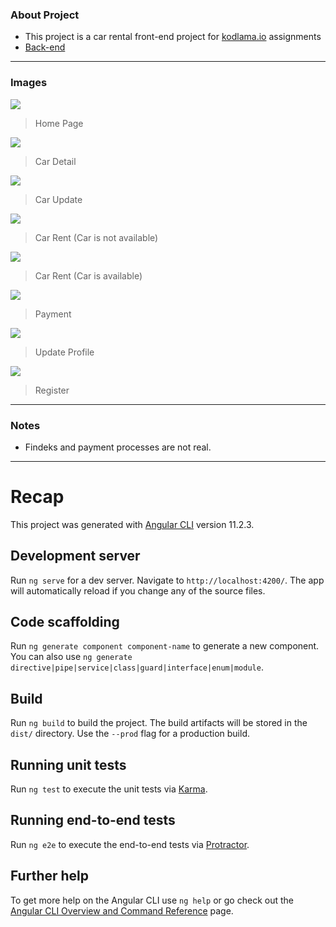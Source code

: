 
### About Project

- This project is a car rental front-end project for [kodlama.io](https://www.kodlama.io) assignments
- [Back-end](https://github.com/mertozgenn/ReCapProject)
---

### Images


![](https://user-images.githubusercontent.com/78684195/113748831-a09fd680-9711-11eb-9edd-a4b676f8a1d2.png)

> Home Page

![](https://user-images.githubusercontent.com/78684195/113749898-d5605d80-9712-11eb-9c17-28049b24d002.png)

> Car Detail

![](https://user-images.githubusercontent.com/78684195/114087198-42fbbd80-98bc-11eb-9f8b-b5b672f23325.png)

> Car Update

![](https://user-images.githubusercontent.com/78684195/113750193-283a1500-9713-11eb-9cc7-8498811f6fdd.png)

> Car Rent (Car is not available)

![](https://user-images.githubusercontent.com/78684195/113750642-c201c200-9713-11eb-995c-7af31d493192.png)

> Car Rent (Car is available)

![](https://user-images.githubusercontent.com/78684195/113750766-e78ecb80-9713-11eb-9e4a-f5dbc8aa4796.png)

> Payment

![](https://user-images.githubusercontent.com/78684195/113750506-9088f680-9713-11eb-9b49-351d9462801f.png)

> Update Profile

![](https://user-images.githubusercontent.com/78684195/113750975-14db7980-9714-11eb-8627-f1cd59dd3d3c.png)

> Register

---
### Notes

- Findeks and payment processes are not real.

---

# Recap

This project was generated with [Angular CLI](https://github.com/angular/angular-cli) version 11.2.3.

## Development server

Run `ng serve` for a dev server. Navigate to `http://localhost:4200/`. The app will automatically reload if you change any of the source files.

## Code scaffolding

Run `ng generate component component-name` to generate a new component. You can also use `ng generate directive|pipe|service|class|guard|interface|enum|module`.

## Build

Run `ng build` to build the project. The build artifacts will be stored in the `dist/` directory. Use the `--prod` flag for a production build.

## Running unit tests

Run `ng test` to execute the unit tests via [Karma](https://karma-runner.github.io).

## Running end-to-end tests

Run `ng e2e` to execute the end-to-end tests via [Protractor](http://www.protractortest.org/).

## Further help

To get more help on the Angular CLI use `ng help` or go check out the [Angular CLI Overview and Command Reference](https://angular.io/cli) page.
